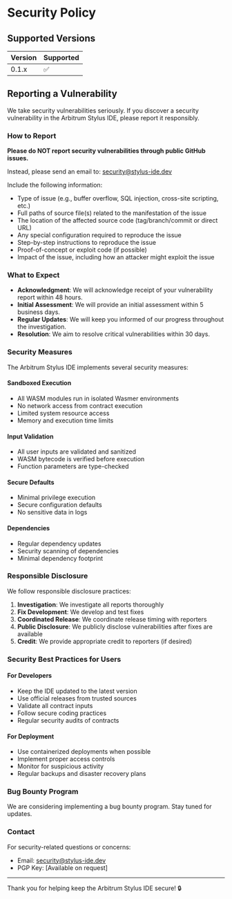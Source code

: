 # Security Policy

## Supported Versions

| Version | Supported          |
| ------- | ------------------ |
| 0.1.x   | :white_check_mark: |

## Reporting a Vulnerability

We take security vulnerabilities seriously. If you discover a security vulnerability in the Arbitrum Stylus IDE, please report it responsibly.

### How to Report

**Please do NOT report security vulnerabilities through public GitHub issues.**

Instead, please send an email to: security@stylus-ide.dev

Include the following information:
- Type of issue (e.g., buffer overflow, SQL injection, cross-site scripting, etc.)
- Full paths of source file(s) related to the manifestation of the issue
- The location of the affected source code (tag/branch/commit or direct URL)
- Any special configuration required to reproduce the issue
- Step-by-step instructions to reproduce the issue
- Proof-of-concept or exploit code (if possible)
- Impact of the issue, including how an attacker might exploit the issue

### What to Expect

- **Acknowledgment**: We will acknowledge receipt of your vulnerability report within 48 hours.
- **Initial Assessment**: We will provide an initial assessment within 5 business days.
- **Regular Updates**: We will keep you informed of our progress throughout the investigation.
- **Resolution**: We aim to resolve critical vulnerabilities within 30 days.

### Security Measures

The Arbitrum Stylus IDE implements several security measures:

#### Sandboxed Execution
- All WASM modules run in isolated Wasmer environments
- No network access from contract execution
- Limited system resource access
- Memory and execution time limits

#### Input Validation
- All user inputs are validated and sanitized
- WASM bytecode is verified before execution
- Function parameters are type-checked

#### Secure Defaults
- Minimal privilege execution
- Secure configuration defaults
- No sensitive data in logs

#### Dependencies
- Regular dependency updates
- Security scanning of dependencies
- Minimal dependency footprint

### Responsible Disclosure

We follow responsible disclosure practices:

1. **Investigation**: We investigate all reports thoroughly
2. **Fix Development**: We develop and test fixes
3. **Coordinated Release**: We coordinate release timing with reporters
4. **Public Disclosure**: We publicly disclose vulnerabilities after fixes are available
5. **Credit**: We provide appropriate credit to reporters (if desired)

### Security Best Practices for Users

#### For Developers
- Keep the IDE updated to the latest version
- Use official releases from trusted sources
- Validate all contract inputs
- Follow secure coding practices
- Regular security audits of contracts

#### For Deployment
- Use containerized deployments when possible
- Implement proper access controls
- Monitor for suspicious activity
- Regular backups and disaster recovery plans

### Bug Bounty Program

We are considering implementing a bug bounty program. Stay tuned for updates.

### Contact

For security-related questions or concerns:
- Email: security@stylus-ide.dev
- PGP Key: [Available on request]

---

Thank you for helping keep the Arbitrum Stylus IDE secure! 🔒